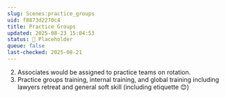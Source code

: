 ```yaml
---
slug: Scenes:practice_groups
uid: f8873d2270c4
title: Practice Groups
updated: 2025-08-23 15:04:53
status: 🔳 Placeholder
queue: false
last-checked: 2025-08-21
---
```



2. Associates would be assigned to practice teams on rotation.
3. Practice groups training, internal training, and global training including lawyers retreat and general soft skill (including etiquette 😊)
